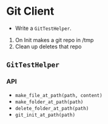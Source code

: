 # Git Client

- Write a `GitTestHelper`.

1. On Init makes a git repo in /tmp
2. Clean up deletes that repo

## `GitTestHelper`

### API

- `make_file_at_path(path, content)`
- `make_folder_at_path(path)`
- `delete_folder_at_path(path)`
- `git_init_at_path(path)`